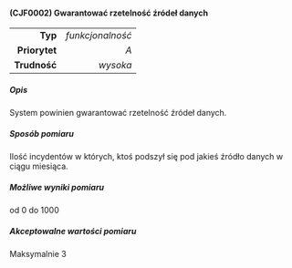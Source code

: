 #### (CJF0002) Gwarantować rzetelność źródeł danych

|               |                  |
| ------------: |-----------------:|
|       **Typ** | *funkcjonalność* |
| **Priorytet** |              *A* |
|  **Trudność** |         *wysoka* |


##### Opis
System powinien gwarantować rzetelność źródeł danych.

##### Sposób pomiaru
Ilość incydentów w których, ktoś podszył się pod jakieś źródło danych w ciągu miesiąca.

##### Możliwe wyniki pomiaru
od 0 do 1000

##### Akceptowalne wartości pomiaru
Maksymalnie 3